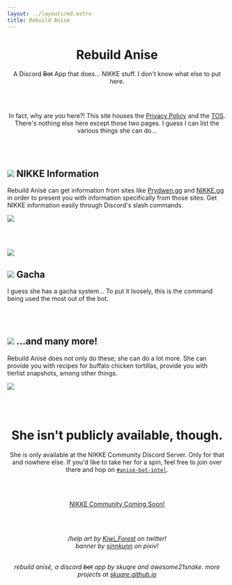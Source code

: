 ```yaml
---
layout: ../layouts/md.astro
title: Rebuild Anisé
---
```


<div style="text-align: center;">

# Rebuild Anise

A Discord ~~Bot~~ App that does... NIKKE stuff. I don't know what else to put here.

<br><br>

In fact, why are *you* here?! This site houses the [Privacy Policy](/rb-anise/privacy/) and the [TOS](/rb-anise/tos/). There's nothing else here except those two pages. I guess I can list the various things she can do...

</div>

<br><br>

<div class="side-wrapper">
<div class="side-element">

<h2><img class="header-img" src="https://cdn.discordapp.com/emojis/1240673618917326978.png" /> NIKKE Information</h2>

Rebuild Anisé can get information from sites like [Prydwen.gg](https://prydwen.gg/nikke/) and [NIKKE.gg](https://nikke.gg/) in order to present you with information specifically from those sites. Get NIKKE information easily through Discord's slash commands.

</div>

<div class="side-element">

![](https://anis.is-ne.at/6AUzMl6ya.png)

</div>
</div>

<br><br>

<div class="side-wrapper">
<div class="side-element">

![](https://anis.is-ne.at/6AUBXJwMd.png)

</div>

<div class="side-element">

<h2><img class="header-img" src="https://cdn.discordapp.com/emojis/1240674643954761740.png" /> Gacha</h2>

I guess she has a gacha system... To put it loosely, this is the command being used the most out of the bot.

</div>
</div>

<br><br>

<div class="side-wrapper">
<div class="side-element">

<h2><img class="header-img" src="https://cdn.discordapp.com/emojis/1240674639894675586.png" /> ...and many more!</h2>

Rebuild Anisé does not only do these; she can do a lot more. She can provide you with recipes for buffalo chicken tortillas, provide you with tierlist snapshots, among other things.

</div>

<div class="side-element">

![](https://anis.is-ne.at/6AUEG_lkx.png)

</div>
</div>

<br><br>

<div style="text-align: center;">

# She isn't publicly available, though.

She is only available at the NIKKE Community Discord Server. Only for that and nowhere else. If you'd like to take her for a spin, feel free to join over there and hop on [`#anisé-bot-intel`](https://discord.com/channels/968096627002851379/1056120875612651570/).

<br><br>

<div class="button-tray">
<a class="button" href="https://discord.gg/nikke/">
<i class='bx bxl-discord-alt'></i> NIKKE Community
</a>
<a class="button disabled" href="https://github.com/skuqre/rb-anise/
">
<i class='bx bxl-github'></i> Coming Soon!
</a>
</div>

<br><br>

<span class="wtm">

*/help art by [Kiwi_Forest](https://x.com/Kiwi_Forest) on twitter!*<br>
*banner by [sinnkunn](https://www.pixiv.net/en/users/1311119) on pixiv!*<br><br>

*rebuild anisé, a discord ~~bot~~ app by skuqre and awesome21snake. more projects at [skuqre.github.io](https://skuqre.github.io/)*

</span>

<br><br><br><br>

</div>

